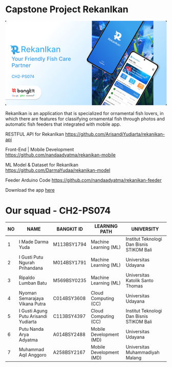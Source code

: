 # Capstone Project RekanIkan

![alt text](https://github.com//SemarajayaVP/capstone-project-rekanikan/blob/main/RekanIkanHeader.jpg?raw=true)

RekanIkan is an application that is specialized for ornamental fish lovers, in which there are features for classifying ornamental fish through photos and automatic fish feeders that integrated with mobile app.

RESTFUL API for RekanIkan
https://github.com/ArisandiYudiarta/rekanikan-api

Front-End | Mobile Development
https://github.com/nandaadyatma/rekanikan-mobile

ML Model & Dataset for RekanIkan
https://github.com/DarmaYudaa/rekanikan-model

Feeder Arduino Code
https://github.com/nandaadyatma/rekanikan-feeder

Download the app [here](https://drive.google.com/drive/folders/1QljgKUG8qLlGLjXl19limGA9DE6__1D4?usp=sharing)

# Our squad - CH2-PS074

| NO | NAME | BANGKIT ID | LEARNING PATH | UNIVERSITY |
|---|---|---|---|---|
| 1 | I Made Darma Yuda | M113BSY1794 | Machine Learning (ML) |  Institut Teknologi Dan Bisnis STIKOM Bali |
| 2 | I Gusti Putu Ngurah Prihandana | M014BSY1791  | Machine Learning (ML) | Universitas Udayana |
| 3 | Ripaldo Lumban Batu | M569BSY0235 | Machine Learning (ML) | Universitas Katolik Santo Thomas |
| 4 | Nyoman Semarajaya Vikana Putra | C014BSY3608 | Cloud Computing (CC) | Universitas Udayana |
| 5 | I Gusti Agung Putu Arisandi Yudiarta | C113BSY4397 | Cloud Computing (CC) |  Institut Teknologi Dan Bisnis STIKOM Bali |
| 6 | Putu Nanda Arya Adyatma | A014BSY2488 | Mobile Development (MD) | Universitas Udayana |
| 7 | Muhammad Aqil Anggoro | A258BSY2167 | Mobile Development (MD) | Universitas Muhammadiyah Malang |
